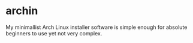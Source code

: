 # archin
My minimallist Arch Linux installer software is simple enough for absolute beginners to use yet not very complex.
